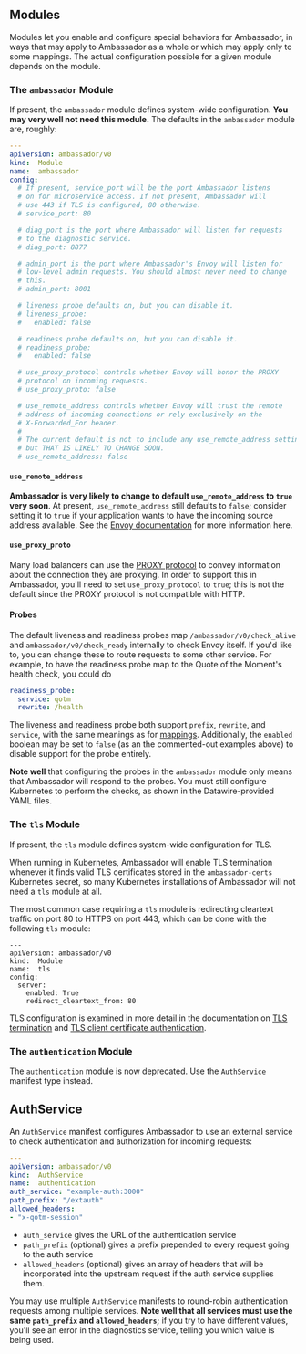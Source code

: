 ## Modules

Modules let you enable and configure special behaviors for Ambassador, in ways that may apply to Ambassador as a whole or which may apply only to some mappings. The actual configuration possible for a given module depends on the module.

### The `ambassador` Module

If present, the `ambassador` module defines system-wide configuration. **You may very well not need this module.** The defaults in the `ambassador` module are, roughly:

```yaml
---
apiVersion: ambassador/v0
kind:  Module
name:  ambassador
config:
  # If present, service_port will be the port Ambassador listens
  # on for microservice access. If not present, Ambassador will
  # use 443 if TLS is configured, 80 otherwise.
  # service_port: 80

  # diag_port is the port where Ambassador will listen for requests
  # to the diagnostic service.
  # diag_port: 8877

  # admin_port is the port where Ambassador's Envoy will listen for
  # low-level admin requests. You should almost never need to change
  # this.
  # admin_port: 8001

  # liveness probe defaults on, but you can disable it.
  # liveness_probe:
  #   enabled: false

  # readiness probe defaults on, but you can disable it.
  # readiness_probe:
  #   enabled: false

  # use_proxy_protocol controls whether Envoy will honor the PROXY
  # protocol on incoming requests.
  # use_proxy_proto: false

  # use_remote_address controls whether Envoy will trust the remote
  # address of incoming connections or rely exclusively on the 
  # X-Forwarded_For header. 
  #
  # The current default is not to include any use_remote_address setting,
  # but THAT IS LIKELY TO CHANGE SOON.
  # use_remote_address: false
```

#### `use_remote_address`

**Ambassador is very likely to change to default `use_remote_address` to `true`
very soon**. At present, `use_remote_address` still defaults to `false`; consider setting it to `true` if your application wants to have the incoming source address available. See the [Envoy documentation](https://www.envoyproxy.io/docs/envoy/latest/configuration/http_conn_man/headers.html) for more information here.

#### `use_proxy_proto`

Many load balancers can use the [PROXY protocol](https://www.haproxy.org/download/1.8/doc/proxy-protocol.txt) to convey information about the connection they are proxying. In order to support this in Ambassador, you'll need to set `use_proxy_protocol` to `true`; this is not the default since the PROXY protocol is not compatible with HTTP.

#### Probes

The default liveness and readiness probes map `/ambassador/v0/check_alive` and `ambassador/v0/check_ready` internally to check Envoy itself. If you'd like to, you can change these to route requests to some other service. For example, to have the readiness probe map to the Quote of the Moment's health check, you could do

```yaml
readiness_probe:
  service: qotm
  rewrite: /health
```

The liveness and readiness probe both support `prefix`, `rewrite`, and `service`, with the same meanings as for [mappings](#mappings). Additionally, the `enabled` boolean may be set to `false` (as an the commented-out examples above) to disable support for the probe entirely.

**Note well** that configuring the probes in the `ambassador` module only means that Ambassador will respond to the probes. You must still configure Kubernetes to perform the checks, as shown in the Datawire-provided YAML files.

### The `tls` Module

If present, the `tls` module defines system-wide configuration for TLS.
 
When running in Kubernetes, Ambassador will enable TLS termination whenever it finds valid TLS certificates stored in the `ambassador-certs` Kubernetes secret, so many Kubernetes installations of Ambassador will not need a `tls` module at all.

The most common case requiring a `tls` module is redirecting cleartext traffic on port 80 to HTTPS on port 443, which can be done with the following `tls` module:

```
---
apiVersion: ambassador/v0
kind:  Module
name:  tls
config:
  server:
    enabled: True
    redirect_cleartext_from: 80
```

TLS configuration is examined in more detail in the documentation on [TLS termination](/user-guide/tls-termination.md) and [TLS client certificate authentication](/reference/auth-tls-certs).

### The `authentication` Module

The `authentication` module is now deprecated. Use the `AuthService` manifest type instead.

## AuthService

An `AuthService` manifest configures Ambassador to use an external service to check authentication and authorization for incoming requests:

```yaml
---
apiVersion: ambassador/v0
kind:  AuthService
name:  authentication
auth_service: "example-auth:3000"
path_prefix: "/extauth"
allowed_headers:
- "x-qotm-session"
```

- `auth_service` gives the URL of the authentication service
- `path_prefix` (optional) gives a prefix prepended to every request going to the auth service
- `allowed_headers` (optional) gives an array of headers that will be incorporated into the upstream request if the auth service supplies them.

You may use multiple `AuthService` manifests to round-robin authentication requests among multiple services. **Note well that all services must use the same `path_prefix` and `allowed_headers`;** if you try to have different values, you'll see an error in the diagnostics service, telling you which value is being used.
